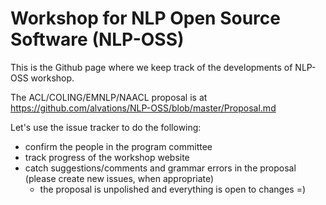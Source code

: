 # Workshop for NLP Open Source Software (NLP-OSS)

This is the Github page where we keep track of the developments of NLP-OSS workshop. 

The ACL/COLING/EMNLP/NAACL proposal is at https://github.com/alvations/NLP-OSS/blob/master/Proposal.md

Let's use the issue tracker to do the following:

 - confirm the people in the program committee
 - track progress of the workshop website
 - catch suggestions/comments and grammar errors in the proposal (please create new issues, when appropriate)
   - the proposal is unpolished and everything is open to changes =)
 
